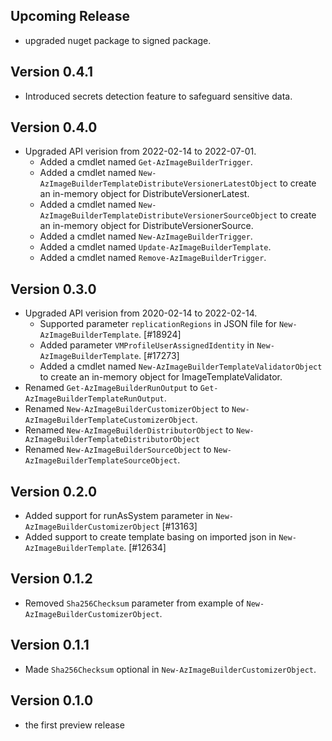<!--
    Please leave this section at the top of the change log.

    Changes for the upcoming release should go under the section titled "Upcoming Release", and should adhere to the following format:

    ## Upcoming Release
    * Overview of change #1
        - Additional information about change #1
    * Overview of change #2
        - Additional information about change #2
        - Additional information about change #2
    * Overview of change #3
    * Overview of change #4
        - Additional information about change #4

    ## YYYY.MM.DD - Version X.Y.Z (Previous Release)
    * Overview of change #1
        - Additional information about change #1
-->
## Upcoming Release
* upgraded nuget package to signed package.

## Version 0.4.1
* Introduced secrets detection feature to safeguard sensitive data.

## Version 0.4.0
*  Upgraded API verision from 2022-02-14 to 2022-07-01.
   - Added a cmdlet named `Get-AzImageBuilderTrigger`.
   - Added a cmdlet named `New-AzImageBuilderTemplateDistributeVersionerLatestObject` to create an in-memory object for DistributeVersionerLatest.
   - Added a cmdlet named `New-AzImageBuilderTemplateDistributeVersionerSourceObject` to create an in-memory object for DistributeVersionerSource.
   - Added a cmdlet named `New-AzImageBuilderTrigger`.
   - Added a cmdlet named `Update-AzImageBuilderTemplate`.
   - Added a cmdlet named `Remove-AzImageBuilderTrigger`.

## Version 0.3.0
*  Upgraded API verision from 2020-02-14 to 2022-02-14.
    - Supported parameter `replicationRegions` in JSON file for `New-AzImageBuilderTemplate`. [#18924]
    - Added parameter `VMProfileUserAssignedIdentity` in `New-AzImageBuilderTemplate`. [#17273]
    - Added a cmdlet named `New-AzImageBuilderTemplateValidatorObject` to create an in-memory object for ImageTemplateValidator.
*  Renamed `Get-AzImageBuilderRunOutput` to `Get-AzImageBuilderTemplateRunOutput`.
*  Renamed `New-AzImageBuilderCustomizerObject` to `New-AzImageBuilderTemplateCustomizerObject`.
*  Renamed `New-AzImageBuilderDistributorObject` to `New-AzImageBuilderTemplateDistributorObject`
*  Renamed `New-AzImageBuilderSourceObject` to `New-AzImageBuilderTemplateSourceObject`.

## Version 0.2.0
* Added support for runAsSystem parameter in `New-AzImageBuilderCustomizerObject` [#13163]
* Added support to create template basing on imported json in `New-AzImageBuilderTemplate`. [#12634]

## Version 0.1.2
* Removed `Sha256Checksum` parameter from example of `New-AzImageBuilderCustomizerObject`.

## Version 0.1.1
* Made `Sha256Checksum` optional in `New-AzImageBuilderCustomizerObject`.

## Version 0.1.0
* the first preview release

